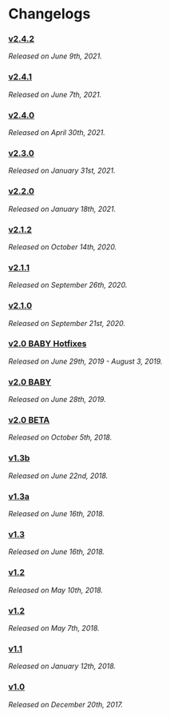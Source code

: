 # Changelogs

### [v2.4.2](changelogs/2_4_2_Changelog.md)
*Released on June 9th, 2021.*
### [v2.4.1](changelogs/2_4_1_Changelog.md)
*Released on June 7th, 2021.*
### [v2.4.0](changelogs/2_4_0_Changelog.md)
*Released on April 30th, 2021.*
### [v2.3.0](changelogs/2_3_0_Changelog.md)
*Released on January 31st, 2021.*
### [v2.2.0](changelogs/2_2_0_Changelog.md)
*Released on January 18th, 2021.*
### [v2.1.2](changelogs/2_1_2_Changelog.md)
*Released on October 14th, 2020.*
### [v2.1.1](changelogs/2_1_1_Changelog.md)
*Released on September 26th, 2020.*
### [v2.1.0](changelogs/2_1_0_Changelog.md)
*Released on September 21st, 2020.*
### [v2.0 BABY Hotfixes](changelogs/2_0_BABY_Hotfixes_Changelog.md)
*Released on June 29th, 2019 - August 3, 2019.*
### [v2.0 BABY](changelogs/2_0_BABY_Changelog.md)
*Released on June 28th, 2019.*
### [v2.0 BETA](changelogs/2_0_BETA_Changelog.md)
*Released on October 5th, 2018.*
### [v1.3b](changelogs/1_3b_Changelog.md)
*Released on June 22nd, 2018.*
### [v1.3a](changelogs/1_3a_Changelog.md)
*Released on June 16th, 2018.*
### [v1.3](changelogs/1_3_Changelog.md)
*Released on June 16th, 2018.*
### [v1.2](changelogs/1_2a_Changelog.md)
*Released on May 10th, 2018.*
### [v1.2](changelogs/1_2_Changelog.md)
*Released on May 7th, 2018.*
### [v1.1](changelogs/1_1_Changelog.md)
*Released on January 12th, 2018.*
### [v1.0](changelogs/1_0_Changelog.md)
*Released on December 20th, 2017.*
